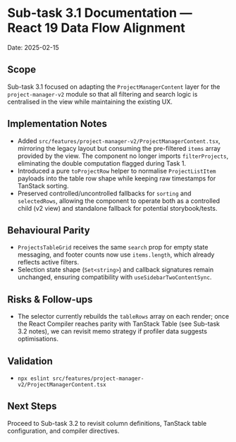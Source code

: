 # Sub-task 3.1 Documentation — React 19 Data Flow Alignment

Date: 2025-02-15

## Scope
Sub-task 3.1 focused on adapting the `ProjectManagerContent` layer for the `project-manager-v2` module so that all filtering and search logic is centralised in the view while maintaining the existing UX.

## Implementation Notes
- Added `src/features/project-manager-v2/ProjectManagerContent.tsx`, mirroring the legacy layout but consuming the pre-filtered `items` array provided by the view. The component no longer imports `filterProjects`, eliminating the double computation flagged during Task 1.
- Introduced a pure `toProjectRow` helper to normalise `ProjectListItem` payloads into the table row shape while keeping raw timestamps for TanStack sorting.
- Preserved controlled/uncontrolled fallbacks for `sorting` and `selectedRows`, allowing the component to operate both as a controlled child (v2 view) and standalone fallback for potential storybook/tests.

## Behavioural Parity
- `ProjectsTableGrid` receives the same `search` prop for empty state messaging, and footer counts now use `items.length`, which already reflects active filters.
- Selection state shape (`Set<string>`) and callback signatures remain unchanged, ensuring compatibility with `useSidebarTwoContentSync`.

## Risks & Follow-ups
- The selector currently rebuilds the `tableRows` array on each render; once the React Compiler reaches parity with TanStack Table (see Sub-task 3.2 notes), we can revisit memo strategy if profiler data suggests optimisations.

## Validation
- `npx eslint src/features/project-manager-v2/ProjectManagerContent.tsx`

## Next Steps
Proceed to Sub-task 3.2 to revisit column definitions, TanStack table configuration, and compiler directives.
